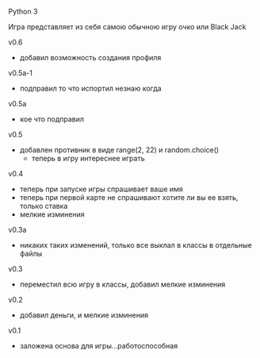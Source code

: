 Python 3

Игра представляет из себя самою обычною игру очко или Black Jack

v0.6

- добавил возможность создания профиля

v0.5a-1

- подправил то что испортил незнаю когда

v0.5a

- кое что подправил

v0.5

- добавлен противник в виде range(2, 22) и random.choice()
    - теперь в игру интереснее играть

v0.4

- теперь при запуске игры спрашивает ваше имя
- теперь при первой карте не спрашивают хотите ли вы ее взять, только ставка
- мелкие изминения

v0.3a

- никаких таких изменений, только все выклал в классы в отдельные файлы

v0.3

- переместил всю игру в классы, добавил мелкие изминения

v0.2

- добавил деньги, и мелкие изминения

v0.1

- заложена основа для игры...работоспособная